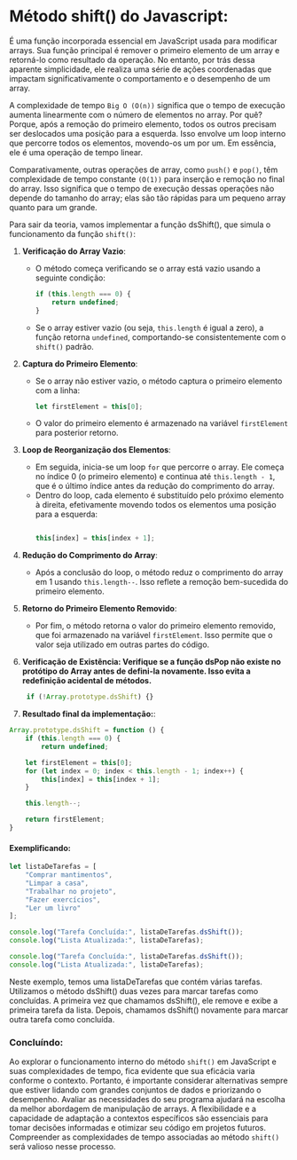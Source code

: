 # Método shift() do Javascript:

É uma função incorporada essencial em JavaScript usada para modificar arrays. Sua função principal é remover o primeiro elemento de um array e retorná-lo como resultado da operação. No entanto, por trás dessa aparente simplicidade, ele realiza uma série de ações coordenadas que impactam significativamente o comportamento e o desempenho de um array.

A complexidade de tempo `Big O (O(n))` significa que o tempo de execução aumenta linearmente com o número de elementos no array. Por quê? Porque, após a remoção do primeiro elemento, todos os outros precisam ser deslocados uma posição para a esquerda. Isso envolve um loop interno que percorre todos os elementos, movendo-os um por um. Em essência, ele é uma operação de tempo linear.

Comparativamente, outras operações de array, como `push()` e `pop()`, têm complexidade de tempo constante `(O(1))` para inserção e remoção no final do array. Isso significa que o tempo de execução dessas operações não depende do tamanho do array; elas são tão rápidas para um pequeno array quanto para um grande.

Para sair da teoria, vamos implementar a função dsShift(), que simula o funcionamento da função `shift()`:

1. **Verificação do Array Vazio**:
    - O método começa verificando se o array está vazio usando a seguinte condição:

        ```javascript
        if (this.length === 0) {
            return undefined;
        }
        ```
    - Se o array estiver vazio (ou seja, `this.length` é igual a zero), a função retorna `undefined`, comportando-se consistentemente com o `shift()` padrão.

2. **Captura do Primeiro Elemento**:
    - Se o array não estiver vazio, o método captura o primeiro elemento com a linha:

        ```javascript
        let firstElement = this[0];
        ```

    - O valor do primeiro elemento é armazenado na variável `firstElement` para posterior retorno.

3. **Loop de Reorganização dos Elementos**:

    - Em seguida, inicia-se um loop `for` que percorre o array. Ele começa no índice 0 (o primeiro elemento) e continua até `this.length - 1`, que é o último índice antes da redução do comprimento do array.
    - Dentro do loop, cada elemento é substituído pelo próximo elemento à direita, efetivamente movendo todos os elementos uma posição para a esquerda:
        ```javascript

        this[index] = this[index + 1];

        ```

4. **Redução do Comprimento do Array**:
    - Após a conclusão do loop, o método reduz o comprimento do array em 1 usando `this.length--`. Isso reflete a remoção bem-sucedida do primeiro elemento.

5. **Retorno do Primeiro Elemento Removido**:
    - Por fim, o método retorna o valor do primeiro elemento removido, que foi armazenado na variável `firstElement`. Isso permite que o valor seja utilizado em outras partes do código.


6. **Verificação de Existência: Verifique se a função dsPop não existe no protótipo do Array antes de defini-la novamente. Isso evita a redefinição acidental de métodos.**

   ```javascript
    if (!Array.prototype.dsShift) {}
   ```

7. **Resultado final da implementação:**:

```javascript
Array.prototype.dsShift = function () {
    if (this.length === 0) {
        return undefined; 

    let firstElement = this[0]; 
    for (let index = 0; index < this.length - 1; index++) {
        this[index] = this[index + 1]; 
    }

    this.length--;

    return firstElement;
}
```

#### Exemplificando:

```javascript
let listaDeTarefas = [
    "Comprar mantimentos",
    "Limpar a casa",
    "Trabalhar no projeto",
    "Fazer exercícios",
    "Ler um livro"
];

console.log("Tarefa Concluída:", listaDeTarefas.dsShift());
console.log("Lista Atualizada:", listaDeTarefas);

console.log("Tarefa Concluída:", listaDeTarefas.dsShift());
console.log("Lista Atualizada:", listaDeTarefas);

```

Neste exemplo, temos uma listaDeTarefas que contém várias tarefas. Utilizamos o método dsShift() duas vezes para marcar tarefas como concluídas. A primeira vez que chamamos dsShift(), ele remove e exibe a primeira tarefa da lista. Depois, chamamos dsShift() novamente para marcar outra tarefa como concluída. 

### Concluíndo:

Ao explorar o funcionamento interno do método `shift()` em JavaScript e suas complexidades de tempo, fica evidente que sua eficácia varia conforme o contexto. Portanto, é importante considerar alternativas sempre que estiver lidando com grandes conjuntos de dados e priorizando o desempenho. Avaliar as necessidades do seu programa ajudará na escolha da melhor abordagem de manipulação de arrays. A flexibilidade e a capacidade de adaptação a contextos específicos são essenciais para tomar decisões informadas e otimizar seu código em projetos futuros. Compreender as complexidades de tempo associadas ao método `shift()` será valioso nesse processo.
